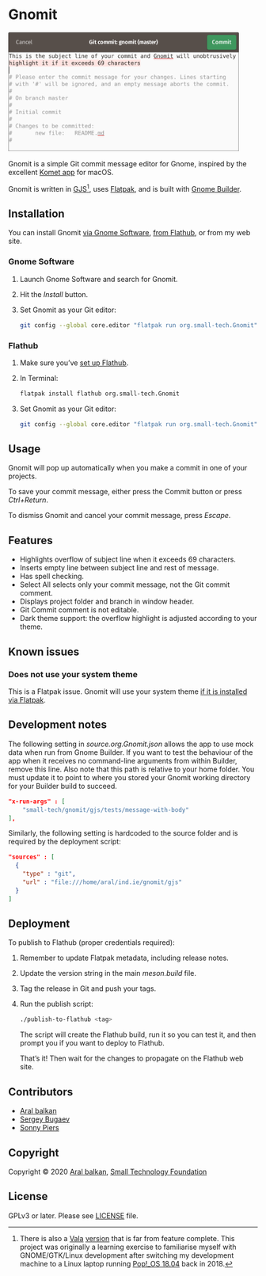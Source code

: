 # Gnomit

<img src="gnomit.png" width="466" height="240" alt="Screenshot of Gnomit showing the overflow highlighting on the subject line and the automatically inserted empty line between the subject line and the rest of the commit message."/>

Gnomit is a simple Git commit message editor for Gnome, inspired by the excellent [Komet app](https://github.com/zorgiepoo/Komet) for macOS.

Gnomit is written in [GJS](https://gitlab.gnome.org/GNOME/gjs/wikis/Home)[^1], uses [Flatpak](https://www.flatpak.org/), and is built with [Gnome Builder](https://wiki.gnome.org/Apps/Builder).

## Installation

You can install Gnomit [via Gnome Software](https://wiki.gnome.org/Apps/Software), [from Flathub](https://flathub.org/apps/details/ind.ie.Gnomit), or from my web site.

### Gnome Software

1. Launch Gnome Software and search for Gnomit.
2. Hit the _Install_ button.
3. Set Gnomit as your Git editor:

    ```bash
    git config --global core.editor "flatpak run org.small-tech.Gnomit"
    ```


### Flathub

1. Make sure you’ve [set up Flathub](https://flatpak.org/setup/).

2. In Terminal:

    ```bash
    flatpak install flathub org.small-tech.Gnomit
    ```
3. Set Gnomit as your Git editor:

    ```bash
    git config --global core.editor "flatpak run org.small-tech.Gnomit"
    ```

## Usage

Gnomit will pop up automatically when you make a commit in one of your projects.

To save your commit message, either press the Commit button or press _Ctrl+Return_.

To dismiss Gnomit and cancel your commit message, press _Escape_.

## Features

  - Highlights overflow of subject line when it exceeds 69 characters.
  - Inserts empty line between subject line and rest of message.
  - Has spell checking.
  - Select All selects only your commit message, not the Git commit comment.
  - Displays project folder and branch in window header.
  - Git Commit comment is not editable.
  - Dark theme support: the overflow highlight is adjusted according to your theme.

## Known issues

### Does not use your system theme

This is a Flatpak issue. Gnomit will use your system theme [if it is installed via Flatpak](https://www.linuxuprising.com/2018/05/how-to-get-flatpak-apps-to-use-correct.html).

## Development notes

The following setting in _source.org.Gnomit.json_ allows the app to use mock data when run from Gnome Builder. If you want to test the behaviour of the app when it receives no command-line arguments from within Builder, remove this line. Also note that this path is relative to your home folder. You must update it to point to where you stored your Gnomit working directory for your Builder build to succeed.

```json
"x-run-args" : [
    "small-tech/gnomit/gjs/tests/message-with-body"
],
```

Similarly, the following setting is hardcoded to the source folder and is required by the deployment script:

```json
"sources" : [
  {
    "type" : "git",
    "url" : "file:///home/aral/ind.ie/gnomit/gjs"
  }
]
```

## Deployment

To publish to Flathub (proper credentials required):

1. Remember to update Flatpak metadata, including release notes.
2. Update the version string in the main _meson.build_ file.
3. Tag the release in Git and push your tags.
4. Run the publish script:

    ```sh
    ./publish-to-flathub <tag>
    ```

    The script will create the Flathub build, run it so you can test it, and then prompt you if you want to deploy to Flathub.

    That’s it! Then wait for the changes to propagate on the Flathub web site.

## Contributors

  * [Aral balkan](https://ar.al)
  * [Sergey Bugaev](https://mastodon.technology/@bugaevc)
  * [Sonny Piers](https://github.com/sonnyp)

## Copyright

Copyright © 2020 [Aral balkan](https://ar.al), [Small Technology Foundation](https://small-tech.org)

## License

GPLv3 or later. Please see [LICENSE](https://source.small-tech.org/gnome/gnomit/blob/master/LICENSE) file.


[^1]: There is also a [Vala](https://wiki.gnome.org/Projects/Vala) [version](https://source.small-tech.org/gnome/gnomit/vala) that is far from feature complete. This project was originally a learning exercise to familiarise myself with GNOME/GTK/Linux development after switching my development machine to a Linux laptop running [Pop!_OS 18.04](https://ar.al/2018/07/26/popos-18.04-the-state-of-the-art-in-linux-on-desktop/) back in 2018.
